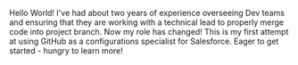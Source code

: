 Hello World!
I've had about two years of experience overseeing Dev teams and ensuring that they are working with a technical lead to properly merge code into project branch. Now my role has changed!
This is my first attempt at using GitHub as a configurations specialist for Salesforce. Eager to get started - hungry to learn more!
